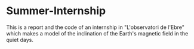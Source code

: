 # Summer-Internship
This is a report and the code of an internship in "L'observatori de l'Ebre" which makes a model of the inclination of the Earth's magnetic field in the quiet days.
